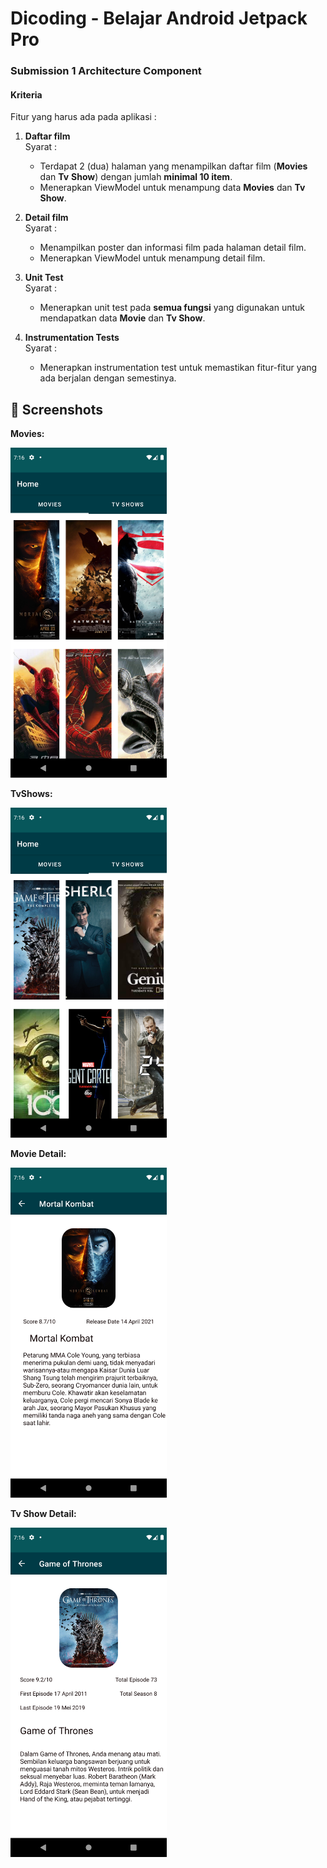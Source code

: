# Dicoding - Belajar Android Jetpack Pro
 


### Submission 1 Architecture Component

#### Kriteria

Fitur yang harus ada pada aplikasi :

1. **Daftar film**  
   Syarat :
   - Terdapat 2 (dua) halaman yang menampilkan daftar film (**Movies** dan **Tv** **Show**) dengan jumlah **minimal 10 item**.
   - Menerapkan ViewModel untuk menampung data **Movies** dan **Tv Show**.  

2. **Detail film**  
   Syarat :
   - Menampilkan poster dan informasi film pada halaman detail film.
   - Menerapkan ViewModel untuk menampung detail film.  

3. **Unit Test**  
   Syarat :
   - Menerapkan unit test pada **semua fungsi** yang digunakan untuk mendapatkan data **Movie** dan **Tv Show**.  

4. **Instrumentation Tests**  
   Syarat :
   
   - Menerapkan instrumentation test untuk memastikan fitur-fitur yang ada berjalan dengan semestinya.

## 📸 Screenshots

**Movies:**

<img src="https://raw.githubusercontent.com/mrizalf7/Submission1-Dicoding-JetpackPro/main/screenshots/ss1.png" width="250">

**TvShows:** 

<img src="https://raw.githubusercontent.com/mrizalf7/Submission1-Dicoding-JetpackPro/main/screenshots/ss2.png" width="250">

**Movie Detail:**

<img src="https://raw.githubusercontent.com/mrizalf7/Submission1-Dicoding-JetpackPro/main/screenshots/ss3.png" width="250">

**Tv Show Detail:**

<img src="https://raw.githubusercontent.com/mrizalf7/Submission1-Dicoding-JetpackPro/main/screenshots/ss4.png" width="250">

